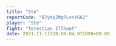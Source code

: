 ```yaml
---
title: "Sté"
reportCode: "B7yXpZMgPLvnYGK2"
player: "Sté"
fight: "Terestian Illhoof"
date: 2021-11-11T20:08:04.971000+00:00
---
```

